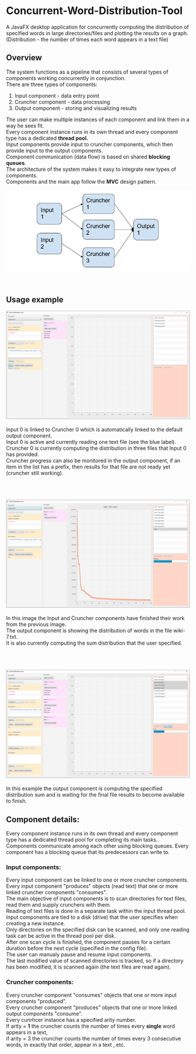 # Concurrent-Word-Distribution-Tool
A JavaFX desktop application for concurrently computing the distribution of specified words in large directories/files and plotting the results on a graph. (Distribution - the number of times each word appears in a text file)

## Overview
The system functions as a pipeline that consists of several types of components working concurrently in conjunction.<br>
There are three types of components:
1. Input component - data entry point
2. Cruncher component - data processing
3. Output component - storing and visualizing results

The user can make multiple instances of each component and link them in a way he sees fit.<br>
Every component instance runs in its own thread and every component type has a dedicated <b>thread pool.</b><br>
Input components provide input to cruncher components, which then provide input to the output components.<br>
Component communication (data flow) is based on shared <b>blocking queues</b>. <br>
The architecture of the system makes it easy to integrate new types of components.<br>
Components and the main app follow the <b>MVC</b> design pattern.<br>

![Alt text](images/wdt.png?raw=true "")<br><br><br>

## Usage example

![Alt text](images/de4.png?raw=true "")<br><br>
Input 0 is linked to Cruncher 0 which is automatically linked to the default output component.<br>
Input 0 is active and currently reading one text file (see the blue label).<br>
Cruncher 0 is currently computing the distribution in three files that Input 0 has provided.<br>
Cruncher progress can also be monitored in the output component, if an item in the list has a prefix, then results for that file are not ready yet (cruncher still working).
<br><br><br><br>

![Alt text](images/de5.png?raw=true "")<br><br>
In this image the Input and Cruncher components have finished their work from the previous image.<br>
The output component is showing the distribution of words in the file wiki-7.txt.<br>
It is also currently computing the sum distribution that the user specified.<br><br><br><br>

![Alt text](images/de6.png?raw=true "")<br><br>
In this example the output component is computing the specified distribution sum and is waiting for the final file results to become available to finish.

## Component details:
Every component instance runs in its own thread and every component type has a dedicated thread pool for completing its main tasks.<br>
Components communicate among each other using blocking queues. Every component has a blocking queue that its predecessors can write to.<br>

### Input components:
Every input component can be linked to one or more cruncher components.<br>
Every input component "produces" objects (read text) that one or more linked cruncher components "consumes".<br>
The main objective of input components is to scan directories for text files, read them and supply crunchers with them.<br>
Reading of text files is done in a separate task within the input thread pool.<br>
Input components are tied to a disk (drive) that the user specifies when creating a new instance. <br>
Only directories on the specified disk can be scanned, and only one reading task can be active in the thread pool per disk. <br>
After one scan cycle is finished, the component pauses for a certain duration before the next cycle (specified in the config file). <br>
The user can manualy pause and resume input components. <br>
The last modified value of scanned directories is tracked, so if a directory has been modified, it is scanned again (the text files are read again). <br>

### Cruncher components:
Every cruncher component "consumes" objects that one or more input components "produced".<br>
Every cruncher component "produces" objects that one or more linked output components "consume". <br>
Every cunrhcer instance has a specified arity number.<br>
If arity = <b>1</b> the cruncher counts the number of times every <b>single</b> word appears in a text,<br>
if arity = 3 the cruncher counts the number of times every 3 consecutive words, in exactly that order, appear in a text , etc.<br>

